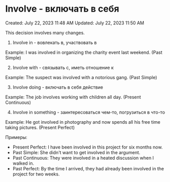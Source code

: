 # Involve - включать в себя

Created: July 22, 2023 11:48 AM
Updated: July 22, 2023 11:50 AM

This decision involves many changes.

1. Involve in - вовлекать в, участвовать в

Example: I was involved in organizing the charity event last weekend. (Past Simple)

2. Involve with - связывать с, иметь отношение к

Example: The suspect was involved with a notorious gang. (Past Simple)

3. Involve doing - включать в себя действие

Example: The job involves working with children all day. (Present Continuous)

4. Involve in something - заинтересоваться чем-то, погрузиться в что-то

Example: He got involved in photography and now spends all his free time taking pictures. (Present Perfect)

Примеры:

- Present Perfect: I have been involved in this project for six months now.
- Past Simple: She didn't want to get involved in the argument.
- Past Continuous: They were involved in a heated discussion when I walked in.
- Past Perfect: By the time I arrived, they had already been involved in the project for two weeks.
